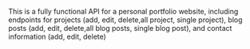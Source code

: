 This is a fully functional API for a personal portfolio website, including endpoints for projects (add, edit, delete,all project, single project), blog posts (add, edit, delete,all blog posts, single blog post), and contact information (add, edit, delete)
